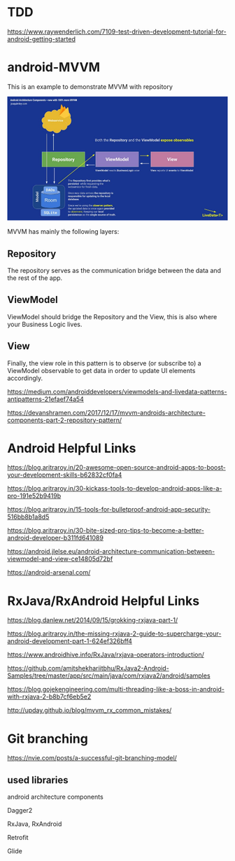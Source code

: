 # TDD

https://www.raywenderlich.com/7109-test-driven-development-tutorial-for-android-getting-started

# android-MVVM
This is an example to demonstrate MVVM with repository

![Screenshot](mvvm_repository.jpeg)

MVVM has mainly the following layers:

## Repository
The repository serves as the communication bridge between the data and the rest of the app.

## ViewModel
ViewModel should bridge the Repository and the View, this is also where your Business Logic lives.

## View
Finally, the view role in this pattern is to observe (or subscribe to) a ViewModel observable to get data in order to update UI elements accordingly.

https://medium.com/androiddevelopers/viewmodels-and-livedata-patterns-antipatterns-21efaef74a54

https://devanshramen.com/2017/12/17/mvvm-androids-architecture-components-part-2-repository-pattern/


# Android Helpful Links


https://blog.aritraroy.in/20-awesome-open-source-android-apps-to-boost-your-development-skills-b62832cf0fa4

https://blog.aritraroy.in/30-kickass-tools-to-develop-android-apps-like-a-pro-191e52b9419b

https://blog.aritraroy.in/15-tools-for-bulletproof-android-app-security-516bb8b1a8d5

https://blog.aritraroy.in/30-bite-sized-pro-tips-to-become-a-better-android-developer-b311fd641089

https://android.jlelse.eu/android-architecture-communication-between-viewmodel-and-view-ce14805d72bf

https://android-arsenal.com/



# RxJava/RxAndroid Helpful Links

https://blog.danlew.net/2014/09/15/grokking-rxjava-part-1/

https://blog.aritraroy.in/the-missing-rxjava-2-guide-to-supercharge-your-android-development-part-1-624ef326bff4

https://www.androidhive.info/RxJava/rxjava-operators-introduction/

https://github.com/amitshekhariitbhu/RxJava2-Android-Samples/tree/master/app/src/main/java/com/rxjava2/android/samples

https://blog.gojekengineering.com/multi-threading-like-a-boss-in-android-with-rxjava-2-b8b7cf6eb5e2

http://upday.github.io/blog/mvvm_rx_common_mistakes/



# Git branching

https://nvie.com/posts/a-successful-git-branching-model/


## used libraries

android architecture components

Dagger2

RxJava, RxAndroid

Retrofit

Glide
